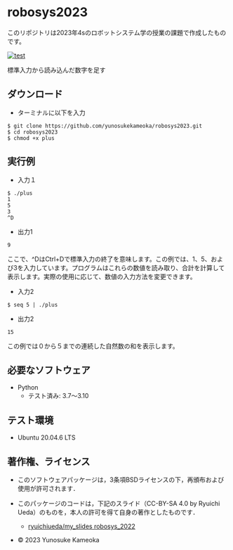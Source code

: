 # robosys2023
このリポジトリは2023年4sのロボットシステム学の授業の課題で作成したものです。

[![test](https://github.com/yunosukekameoka/robosys2023/actions/workflows/test.yml/badge.svg)](https://github.com/yunosukekameoka/robosys2023/actions/workflows/test.yml)

標準入力から読み込んだ数字を足す

## ダウンロード
* ターミナルに以下を入力
```
$ git clone https://github.com/yunosukekameoka/robosys2023.git
$ cd robosys2023
$ chmod +x plus
```

## 実行例
* 入力１
```
$ ./plus
1
5
3
^D
```
* 出力1
```
9
```
ここで、^DはCtrl+Dで標準入力の終了を意味します。この例では、1、5、および3を入力しています。プログラムはこれらの数値を読み取り、合計を計算して表示します。実際の使用に応じて、数値の入力方法を変更できます。

* 入力2
```
$ seq 5 | ./plus
```
* 出力2
```
15
``` 
この例では０から５までの連続した自然数の和を表示します。

## 必要なソフトウェア
* Python
  * テスト済み: 3.7～3.10

## テスト環境
* Ubuntu 20.04.6 LTS


## 著作権、ライセンス

  * このソフトウェアパッケージは，3条項BSDライセンスの下，再頒布および使用が許可されます．
  * このパッケージのコードは，下記のスライド（CC-BY-SA 4.0 by Ryuichi Ueda）のものを，本人の許可を得て自身の著作としたものです．
      * [ryuichiueda/my_slides robosys_2022](https://github.com/ryuichiueda/my_slides/tree/master/robosys_2022)
 
  * © 2023 Yunosuke Kameoka


